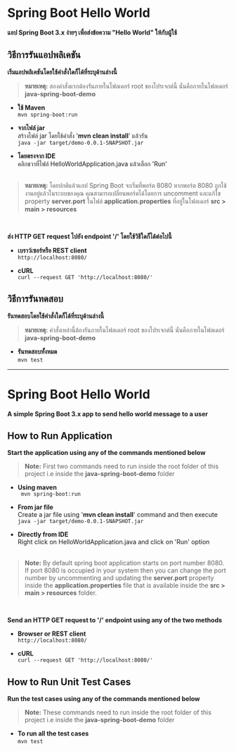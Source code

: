# Spring Boot Hello World

**แอป Spring Boot 3.x ง่ายๆ เพื่อส่งข้อความ "Hello World" ให้กับผู้ใช้**

## วิธีการรันแอปพลิเคชัน

**เริ่มแอปพลิเคชันโดยใช้คำสั่งใดก็ได้ที่ระบุด้านล่างนี้**

> **หมายเหตุ:** สองคำสั่งแรกต้องรันภายในโฟลเดอร์ root ของโปรเจกต์นี้ นั่นคือภายในโฟลเดอร์ **java-spring-boot-demo**

- **ใช้ Maven** <br/>```mvn spring-boot:run```

- **จากไฟล์ jar** <br/>สร้างไฟล์ jar โดยใช้คำสั่ง '**mvn clean install**' แล้วรัน
  <br/>```java -jar target/demo-0.0.1-SNAPSHOT.jar```

- **โดยตรงจาก IDE** <br/>คลิกขวาที่ไฟล์ HelloWorldApplication.java แล้วเลือก 'Run'
<br/><br/>

> **หมายเหตุ:** โดยปกติแล้วแอป Spring Boot จะเริ่มที่พอร์ต 8080 หากพอร์ต 8080 ถูกใช้งานอยู่แล้วในระบบของคุณ คุณสามารถเปลี่ยนพอร์ตได้โดยการ uncomment และแก้ไข property **server.port** ในไฟล์ **application.properties** ที่อยู่ในโฟลเดอร์ **src > main > resources**

<br/>

**ส่ง HTTP GET request ไปยัง endpoint '/' โดยใช้วิธีใดก็ได้ต่อไปนี้**

- **เบราว์เซอร์หรือ REST client** <br/>```http://localhost:8080/```

- **cURL** <br/>```curl --request GET 'http://localhost:8080/'```

## วิธีการรันทดสอบ

**รันทดสอบโดยใช้คำสั่งใดก็ได้ที่ระบุด้านล่างนี้**

> **หมายเหตุ:** คำสั่งเหล่านี้ต้องรันภายในโฟลเดอร์ root ของโปรเจกต์นี้ นั่นคือภายในโฟลเดอร์ **java-spring-boot-demo**

- **รันทดสอบทั้งหมด** <br/>```mvn test```

---


# Spring Boot Hello World

**A simple Spring Boot 3.x app to send hello world message to a user**

## How to Run Application

**Start the application using any of the commands mentioned below**

> **Note:** First two commands need to run inside the root folder of this project i.e inside the **java-spring-boot-demo** folder

- **Using maven** <br/>``` mvn spring-boot:run```

- **From jar file** <br/>Create a jar file using '**mvn clean install**' command and then execute
  <br/>```java -jar target/demo-0.0.1-SNAPSHOT.jar```

- **Directly from IDE** <br/>Right click on HelloWorldApplication.java and click on 'Run' option
<br/><br/>

> **Note:** By default spring boot application starts on port number 8080. If port 8080 is occupied in your system then you can change the port number by uncommenting and updating the **server.port** property inside the **application.properties** file that is available inside the **src > main > resources** folder.

<br/>

**Send an HTTP GET request to '/' endpoint using any of the two methods**

- **Browser or REST client** <br/>```http://localhost:8080/```

- **cURL** <br/>```curl --request GET 'http://localhost:8080/'```

## How to Run Unit Test Cases

**Run the test cases using any of the commands mentioned below**

> **Note:** These commands need to run inside the root folder of this project i.e inside the **java-spring-boot-demo** folder

- **To run all the test cases** <br/>```mvn test```
